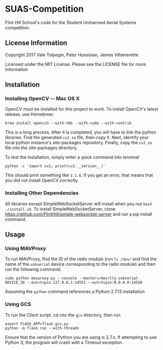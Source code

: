 # SUAS-Competition

Flint Hill School's code for the Student Unmanned Aerial Systems competition.

## License Information
Copyright 2017 Vale Tolpegin, Peter Hussisian, James Villamerette

Licensed under the MIT License. Please see the LICENSE file for more information

## Installation

### Installing OpenCV -- Mac OS X

OpenCV must be installed for this project to work. To install OpenCV's latest release, use Homebrew:

```
brew install opencv3 --with-tbb --with-cuda --with-contrib
```

This is a long process. After it is completed, you will have to link the python libraries. Find the generated ```cv2.so``` file, then copy it. Next, identify your local python instance's site-packages repository. Finally, copy the ```cv2.so``` file into the site-packages directory.

To test the installation, simply enter a quick command into terminal

```
python -c 'import cv2; print(cv2.__version__)'
```

This should print something like ```3.1.0```. If you get an error, that means that you did not install OpenCV correctly.

### Installing Other Dependencies

All libraries except SimpleWebSocketServer will install when you run ```bash ./install.sh```. To install SimpleWebSocketServer, clone https://github.com/FlintHill/simple-websocket-server and run a pip install command.

## Usage

### Using MAVProxy

To run MAVProxy, find the ID of the radio module (run ```ls /dev/``` and find the name of the ```usbserial``` device corresponding to the radio module) and then run the following command:

```
sudo python mavproxy.py --console --master=/dev/tty.usbserial-DEVICE_ID --out=tcpin:127.0.0.1:14551 --out=tcpin:0.0.0.0:14550
```

Assuming the ```python``` command references a Python 2.7.13 installation

### Using GCS

To run the Client script, cd into the ```gcs``` directory, then run

```
export FLASK_APP=flask_gcs.py
python -m flask run --with-threads
```

Ensure that the version of Python you are using is 2.7.x. If attempting to use Python 3, the program will crash with a Timeout exception.
